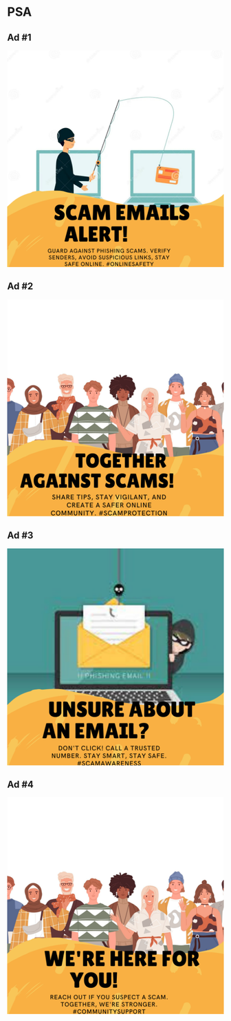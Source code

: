 # PSA

## Ad #1
![1](https://raw.githubusercontent.com/Ghost35431/CodeHS-test-md/main/1/1.13/PSA/1.svg)

## Ad #2
![2](https://raw.githubusercontent.com/Ghost35431/CodeHS-test-md/main/1/1.13/PSA/2.svg)

## Ad #3
![3](https://raw.githubusercontent.com/Ghost35431/CodeHS-test-md/main/1/1.13/PSA/3.svg)

## Ad #4
![4](https://raw.githubusercontent.com/Ghost35431/CodeHS-test-md/main/1/1.13/PSA/4.svg)
